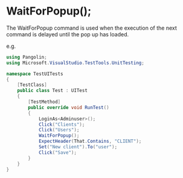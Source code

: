 # WaitForPopup();



The WaitForPopup command is used when the execution of the next command is delayed until the pop up has loaded.

e.g.

```C#
using Pangolin;
using Microsoft.VisualStudio.TestTools.UnitTesting;

namespace TestUITests
{
    [TestClass]
    public class Test : UITest
    {
        [TestMethod]
        public override void RunTest()
        {
            LoginAs<Adminuser>();
            Click("Clients");
            Click("Users");
            WaitForPopup();
            ExpectHeader(That.Contains, "CLIENT");
            Set("New client").To("user");
            Click("Save");
        }
    }
}
```

